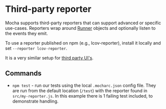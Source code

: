 # Third-party reporter

Mocha supports third-party reporters that can support advanced or specific use-cases. Reporters wrap around [Runner](https://mochajs.org/api/runner) objects and optionally listen to the events they emit.

To use a reporter published on npm (e.g., lcov-reporter), install it locally and set `--reporter lcov-reporter`.

It is a very similar setup for [third party UI's](https://github.com/mochajs/mocha/wiki/Third-party-UIs).

## Commands

- `npm test` - run our tests using the local `.mocharc.json` config file. They are run from the default location (`/test`) with the reporter found in `src/my-reporter.js`. In this example there is 1 failing test included, to demonstrate handling.
